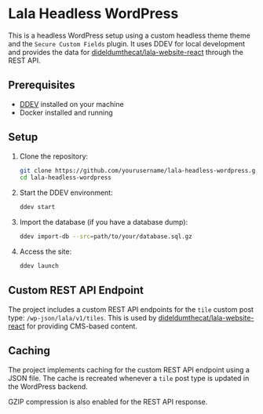 # Lala Headless WordPress

This is a headless WordPress setup using a custom headless theme theme and the `Secure Custom Fields` plugin. It uses DDEV for local development and provides the data for [dideldumthecat/lala-website-react](https://github.com/dideldumthecat/lala-website-react) through the REST API.

## Prerequisites

- [DDEV](https://ddev.readthedocs.io/en/stable/) installed on your machine
- Docker installed and running

## Setup

1. Clone the repository:

    ```sh
    git clone https://github.com/yourusername/lala-headless-wordpress.git
    cd lala-headless-wordpress
    ```

2. Start the DDEV environment:

    ```sh
    ddev start
    ```

3. Import the database (if you have a database dump):

    ```sh
    ddev import-db --src=path/to/your/database.sql.gz
    ```

4. Access the site:

    ```sh
    ddev launch
    ```

## Custom REST API Endpoint

The project includes a custom REST API endpoints for the `tile` custom post type: `/wp-json/lala/v1/tiles`. This is used by [dideldumthecat/lala-website-react](https://github.com/dideldumthecat/lala-website-react) for providing CMS-based content.


## Caching

The project implements caching for the custom REST API endpoint using a JSON file. The cache is recreated whenever a `tile` post type is updated in the WordPress backend.

GZIP compression is also enabled for the REST API response.